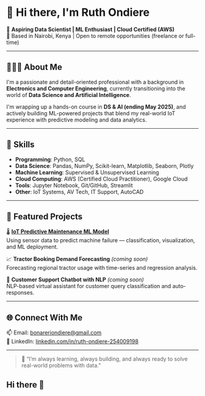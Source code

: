 # 👋 Hi there, I'm Ruth Ondiere

🎯 **Aspiring Data Scientist | ML Enthusiast | Cloud Certified (AWS)**  
📍 Based in Nairobi, Kenya | Open to remote opportunities (freelance or full-time)

---

## 👩🏽‍💻 About Me

I'm a passionate and detail-oriented professional with a background in **Electronics and Computer Engineering**, currently transitioning into the world of **Data Science and Artificial Intelligence**.

I'm wrapping up a hands-on course in **DS & AI (ending May 2025)**, and actively building ML-powered projects that blend my real-world IoT experience with predictive modeling and data analytics.

---

## 🧠 Skills

- **Programming**: Python, SQL
- **Data Science**: Pandas, NumPy, Scikit-learn, Matplotlib, Seaborn, Plotly
- **Machine Learning**: Supervised & Unsupervised Learning
- **Cloud Computing**: AWS (Certified Cloud Practitioner), Google Cloud
- **Tools**: Jupyter Notebook, Git/GitHub, Streamlit
- **Other**: IoT Systems, AV Tech, IT Support, AutoCAD

---

## 🚀 Featured Projects

🌡️ [**IoT Predictive Maintenance ML Model**](https://github.com/BONAONDIERE/iot-failure-prediction-ml)  
Using sensor data to predict machine failure — classification, visualization, and ML deployment.

📈 **Tractor Booking Demand Forecasting** *(coming soon)*  
Forecasting regional tractor usage with time-series and regression analysis.

🤖 **Customer Support Chatbot with NLP** *(coming soon)*  
NLP-based virtual assistant for customer query classification and auto-responses.

---

## 🌐 Connect With Me

📫 Email: [bonareriondiere@gmail.com](mailto:bonareriondiere@gmail.com)  
🔗 LinkedIn: [linkedin.com/in/ruth-ondiere-254009198](https://www.linkedin.com/in/ruth-ondiere-254009198)

---

> 💬 “I’m always learning, always building, and always ready to solve real-world problems with data.”  
## Hi there 👋

<!--
**BONAONDIERE/BONAONDIERE** is a ✨ _special_ ✨ repository because its `README.md` (this file) appears on your GitHub profile.

Here are some ideas to get you started:

- 🔭 I’m currently working on ...
- 🌱 I’m currently learning ...
- 👯 I’m looking to collaborate on ...
- 🤔 I’m looking for help with ...
- 💬 Ask me about ...
- 📫 How to reach me: ...
- 😄 Pronouns: ...
- ⚡ Fun fact: ...
-->
